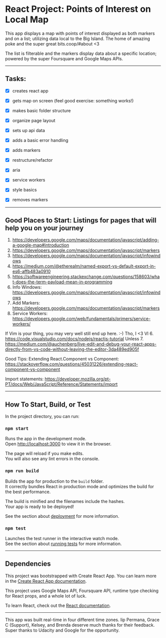 # React Project: Points of Interest on Local Map

This app displays a map with points of interest displayed as both markers and on a list; utilizing data local to the Big Island. The home of amazing poke and the super great bits.coop/#about <3

The list is filterable and the markers display data about a specific location; powered by the super Foursquare and Google Maps APIs.

---
## Tasks:
- [x] creates react app
- [x] gets map on screen (feel good exercise: something works!)
- [x] makes basic folder structure
- [x] organize page layout
- [x] sets up api data
- [x] adds a basic error handling
- [x] adds markers
- [x] restructure/refactor
- [x] aria
- [x] service workers
- [x] style basics
- [x] removes markers


---
## Good Places to Start: Listings for pages that will help you on your journey

1. https://developers.google.com/maps/documentation/javascript/adding-a-google-map#introduction
2. https://developers.google.com/maps/documentation/javascript/markers
3. https://developers.google.com/maps/documentation/javascript/infowindows
4. https://medium.com/@etherealm/named-export-vs-default-export-in-es6-affb483a0910
5. https://softwareengineering.stackexchange.com/questions/158603/what-does-the-term-payload-mean-in-programming
6. Info Windows: https://developers.google.com/maps/documentation/javascript/infowindows
7. Add Markers: https://developers.google.com/maps/documentation/javascript/markers
8. Service Workers: https://developers.google.com/web/fundamentals/primers/service-workers/

If Vim is your thing, you may very well still end up here. :-) Tho, I <3 VI
6. https://code.visualstudio.com/docs/nodejs/reactjs-tutorial Unless 
7. https://medium.com/@auchenberg/live-edit-and-debug-your-react-apps-directly-from-vs-code-without-leaving-the-editor-3da489ed905f


Good Tips:
Extending React.Component vs Component: https://stackoverflow.com/questions/45031226/extending-react-component-vs-component

Import statements: https://developer.mozilla.org/pt-PT/docs/Web/JavaScript/Reference/Statements/import

---

## How To Start, Build, or Test

In the project directory, you can run:

### `npm start`

Runs the app in the development mode.<br>
Open [http://localhost:3000](http://localhost:3000) to view it in the browser.

The page will reload if you make edits.<br>
You will also see any lint errors in the console.

### `npm run build`

Builds the app for production to the `build` folder.<br>
It correctly bundles React in production mode and optimizes the build for the best performance.

The build is minified and the filenames include the hashes.<br>
Your app is ready to be deployed!

See the section about [deployment](https://facebook.github.io/create-react-app/docs/deployment) for more information.

### `npm test`

Launches the test runner in the interactive watch mode.<br>
See the section about [running tests](https://facebook.github.io/create-react-app/docs/running-tests) for more information.

---

## Dependencies
This project was bootstrapped with Create React App. You can learn more in the [Create React App documentation](https://facebook.github.io/create-react-app/docs/getting-started).

This project uses Google Maps API, Foursquare API, runtime type checking for React props, and a whole lot of luck.

To learn React, check out the [React documentation](https://reactjs.org/).

---
This app was built real-time in four different time zones. Iip Permana, Grace C (Support), Kelsey, and Brenda deserve much thanks for their feedback. Super thanks to Udacity and Google for the opportunity.
